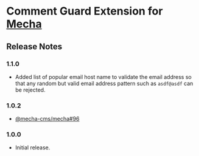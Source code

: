 Comment Guard Extension for [Mecha](https://github.com/mecha-cms/mecha)
=======================================================================

Release Notes
-------------

### 1.1.0

 - Added list of popular email host name to validate the email address so that any random but valid email address pattern such as `asdf@asdf` can be rejected.

### 1.0.2

 - [@mecha-cms/mecha#96](https://github.com/mecha-cms/mecha/issues/96)

### 1.0.0

 - Initial release.
